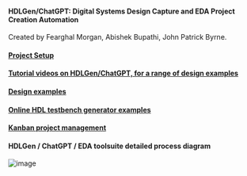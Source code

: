 
#### HDLGen/ChatGPT: Digital Systems Design Capture and EDA Project Creation Automation
Created by Fearghal Morgan, Abishek Bupathi, John Patrick Byrne.
#### [Project Setup](https://tinyurl.com/34srhxjw)
#### [Tutorial videos on HDLGen/ChatGPT, for a range of design examples](https://tinyurl.com/4x53f828)
#### [Design examples](https://tinyurl.com/zbjxa9fz)
#### [Online HDL testbench generator examples](https://tinyurl.com/zbjxa9fz)
#### [Kanban project management](https://github.com/users/abishek-bupathi/projects/1)

#### HDLGen / ChatGPT / EDA toolsuite detailed process diagram
![image](https://vicicourse.s3.eu-west-1.amazonaws.com/HDLGen/HDLGen_ChatGPT_DetailedProcessDiagram.png)
